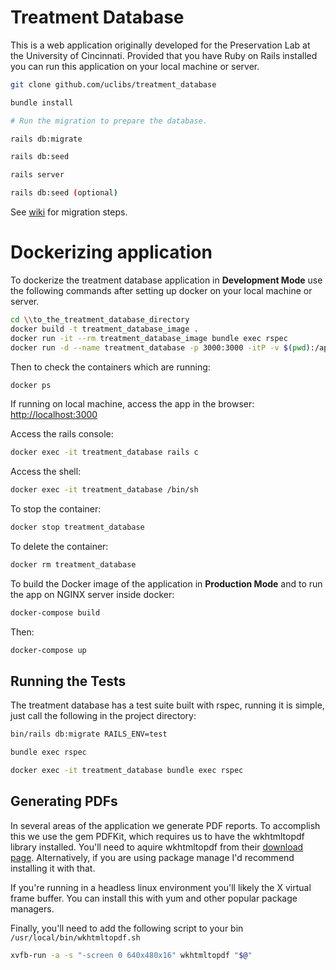 # Treatment Database

This is a web application originally developed for the Preservation Lab at the University of Cincinnati. Provided that you have Ruby on Rails installed you can run this application on your local machine or server.

```bash
git clone github.com/uclibs/treatment_database

bundle install

# Run the migration to prepare the database.

rails db:migrate

rails db:seed

rails server

rails db:seed (optional)

```

See [wiki](https://github.com/uclibs/treatment_database/wiki/Migration) for migration steps.

# Dockerizing application

To dockerize the treatment database application in **Development Mode** use the following commands after setting up docker on your local machine or server.

```bash
cd \\to_the_treatment_database_directory
docker build -t treatment_database_image .
docker run -it --rm treatment_database_image bundle exec rspec
docker run -d --name treatment_database -p 3000:3000 -itP -v $(pwd):/app treatment_database_image
```

Then to check the containers which are running:

```bash
docker ps
```

If running on local machine, access the app in the browser: [http://localhost:3000](http://localhost:3000)

Access the rails console:

```bash
docker exec -it treatment_database rails c
```

Access the shell:

```bash
docker exec -it treatment_database /bin/sh
```

To stop the container:

```bash
docker stop treatment_database
```

To delete the container:

```bash
docker rm treatment_database
```

To build the Docker image of the application in **Production Mode** and to run the app on NGINX server inside docker:

```bash
docker-compose build
```

Then:

```bash
docker-compose up
```

## Running the Tests

The treatment database has a test suite built with rspec, running it is simple, just call the following in the project directory:

```bash
bin/rails db:migrate RAILS_ENV=test

bundle exec rspec

docker exec -it treatment_database bundle exec rspec
```

## Generating PDFs

In several areas of the application we generate PDF reports. To accomplish this we use the gem PDFKit, which requires us to have the wkhtmltopdf library installed. You'll need to aquire wkhtmltopdf from their [download page](https://wkhtmltopdf.org/downloads.html). Alternatively, if you are using package manage I'd recommend installing it with that.

If you're running in a headless linux environment you'll likely the X virtual frame buffer. You can install this with yum and other popular package managers.

Finally, you'll need to add the following script to your bin `/usr/local/bin/wkhtmltopdf.sh`

```bash
xvfb-run -a -s "-screen 0 640x480x16" wkhtmltopdf "$@"
```
